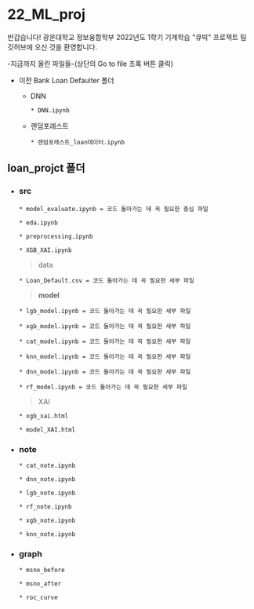 # 22_ML_proj

반갑습니다!
광운대학교 정보융합학부 2022년도 1학기 기계학습 "큐빅" 프로젝트 팀 깃허브에 오신 것을 환영합니다.



-지금까지 올린 파일들-(상단의 Go to file 초록 버튼 클릭)  

- 이전 Bank Loan Defaulter 폴더  

  * DNN 
   
        * DNN.ipynb  

  * 랜덤포레스트

        * 랜덤포레스트_loan데이터.ipynb  

## loan_projct 폴더   
  
* ### src  
  
      * model_evaluate.ipynb = 코드 돌아가는 데 꼭 필요한 중심 파일  
  
      * eda.ipynb  
  
      * preprocessing.ipynb  
  
      * XGB_XAI.ipynb   

  > data  
    
      * Loan_Default.csv = 코드 돌아가는 데 꼭 필요한 세부 파일  

  > **model**  

      * lgb_model.ipynb = 코드 돌아가는 데 꼭 필요한 세부 파일  

      * xgb_model.ipynb = 코드 돌아가는 데 꼭 필요한 세부 파일  

      * cat_model.ipynb = 코드 돌아가는 데 꼭 필요한 세부 파일  
  
      * knn_model.ipynb = 코드 돌아가는 데 꼭 필요한 세부 파일  
  
      * dnn_model.ipynb = 코드 돌아가는 데 꼭 필요한 세부 파일  

      * rf_model.ipynb = 코드 돌아가는 데 꼭 필요한 세부 파일  

   > XAI  
  
      * xgb_xai.html  
  
      * model_XAI.html  
  
* ### note
  
      * cat_note.ipynb  
  
      * dnn_note.ipynb  
  
      * lgb_note.ipynb  
  
      * rf_note.ipynb  
  
      * xgb_note.ipynb  
  
      * knn_note.ipynb  
      
* ### graph  

      * msno_before  
      
      * msno_after 

      * roc_curve  



